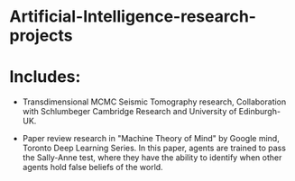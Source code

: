 # Artificial-Intelligence-research-projects

# Includes:

- Transdimensional MCMC Seismic Tomography research, Collaboration with Schlumbeger Cambridge Research and University of Edinburgh-UK.

- Paper review research in "Machine Theory of Mind" by Google mind, Toronto Deep Learning Series.  In this paper, agents are trained to pass the Sally-Anne test, where they have the ability to identify when other agents hold false beliefs of the world.


